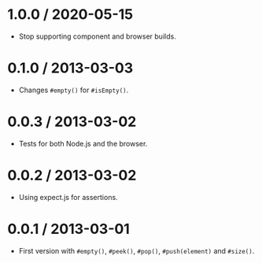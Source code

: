 1.0.0 / 2020-05-15
==================

  * Stop supporting component and browser builds.

0.1.0 / 2013-03-03
==================

  * Changes `#empty()` for `#isEmpty()`.

0.0.3 / 2013-03-02
==================

  * Tests for both Node.js and the browser.

0.0.2 / 2013-03-02
==================

  * Using expect.js for assertions.

0.0.1 / 2013-03-01
==================

  * First version with `#empty()`, `#peek()`, `#pop()`, `#push(element)` and
    `#size()`.
